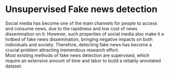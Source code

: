 # Unsupervised Fake news detection


Social media has become one of the main channels for people
to access and consume news, due to the rapidness and low
cost of news dissemination on it. However, such properties of
social media also make it a hotbed of fake news dissemination,
bringing negative impacts on both individuals and society.
Therefore, detecting fake news has become a crucial
problem attracting tremendous research effort.<br /> Most existing
methods of fake news detection are supervised, which require
an extensive amount of time and labor to build a reliably annotated
dataset.
